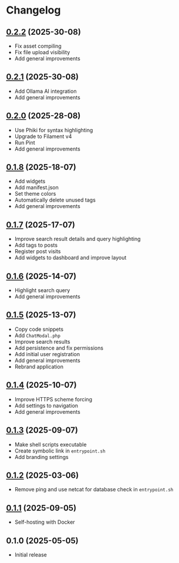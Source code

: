 # Changelog

## [0.2.2](https://github.com/bartvantuijn/noton/compare/v0.2.1...v0.2.2) (2025-30-08)

* Fix asset compiling
* Fix file upload visibility
* Add general improvements

## [0.2.1](https://github.com/bartvantuijn/noton/compare/v0.2.0...v0.2.1) (2025-30-08)

* Add Ollama AI integration
* Add general improvements

## [0.2.0](https://github.com/bartvantuijn/noton/compare/v0.1.8...v0.2.0) (2025-28-08)

* Use Phiki for syntax highlighting
* Upgrade to Filament v4
* Run Pint
* Add general improvements

## [0.1.8](https://github.com/bartvantuijn/noton/compare/v0.1.7...v0.1.8) (2025-18-07)

* Add widgets
* Add manifest.json
* Set theme colors
* Automatically delete unused tags
* Add general improvements

## [0.1.7](https://github.com/bartvantuijn/noton/compare/v0.1.6...v0.1.7) (2025-17-07)

* Improve search result details and query highlighting
* Add tags to posts
* Register post visits
* Add widgets to dashboard and improve layout

## [0.1.6](https://github.com/bartvantuijn/noton/compare/v0.1.5...v0.1.6) (2025-14-07)

* Highlight search query
* Add general improvements

## [0.1.5](https://github.com/bartvantuijn/noton/compare/v0.1.4...v0.1.5) (2025-13-07)

* Copy code snippets
* Add `ChatModal.php`
* Improve search results
* Add persistence and fix permissions
* Add initial user registration
* Add general improvements
* Rebrand application

## [0.1.4](https://github.com/bartvantuijn/noton/compare/v0.1.3...v0.1.4) (2025-10-07)

* Improve HTTPS scheme forcing
* Add settings to navigation
* Add general improvements

## [0.1.3](https://github.com/bartvantuijn/noton/compare/v0.1.2...v0.1.3) (2025-09-07)

* Make shell scripts executable
* Create symbolic link in `entrypoint.sh`
* Add branding settings

## [0.1.2](https://github.com/bartvantuijn/noton/compare/v0.1.1...v0.1.2) (2025-03-06)

* Remove ping and use netcat for database check in `entrypoint.sh`

## [0.1.1](https://github.com/bartvantuijn/noton/compare/v0.1.0...v0.1.1) (2025-09-05)

* Self-hosting with Docker

## 0.1.0 (2025-05-05)

* Initial release
